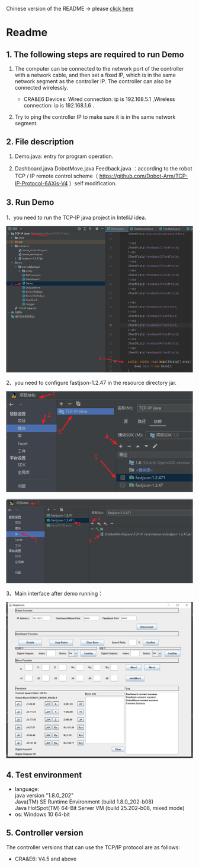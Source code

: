 Chinese version of the README -> please [click here](./README.md)

# Readme

## 1. The following steps are required to run Demo
1. The computer can be connected to the network port of the controller with a network cable, and then set a fixed IP, which is in the same network segment as the controller IP. The controller can also be connected wirelessly.

    - CRA&E6 Devices: Wired connection: ip is 192.168.5.1 ,Wireless connection: ip is 192.168.1.6 .

2. Try to ping the controller IP to make sure it is in the same network segment.


## 2. File description
1. Demo.java: entry for program operation.


2. Dashboard.java DobotMove.java Feedback.java ：according to the robot TCP / IP remote control scheme（ https://github.com/Dobot-Arm/TCP-IP-Protocol-6AXis-V4 ）self modification.

## 3. Run Demo
1、you need to run the TCP-IP java project in IntelliJ idea.

![Demo](./readme-image/Demo_main.png)  

2、you need to configure fastjson-1.2.47 in the resource directory jar.

![jar1](./readme-image/fastjson_jar1.png)  

![jar2](./readme-image/fastjson-jar2.png)

3、Main interface after demo running：  

![main_panel](./readme-image/main_panel2.png)

## 4. Test environment
- language:   
java version "1.8.0_202"  
Java(TM) SE Runtime Environment (build 1.8.0_202-b08)  
Java HotSpot(TM) 64-Bit Server VM (build 25.202-b08, mixed mode)
- os: Windows 10 64-bit

## 5. Controller version
The controller versions that can use the TCP/IP protocol are as follows:

- CRA&E6: V4.5 and above